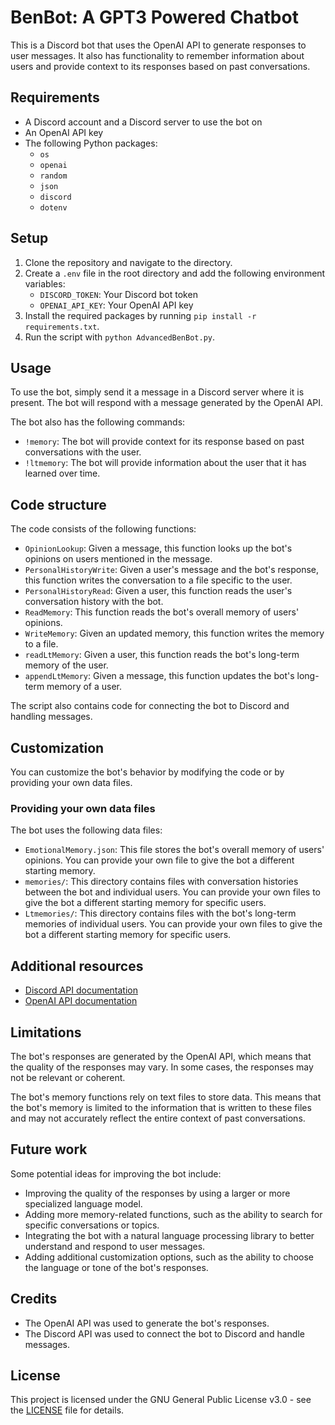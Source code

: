 ﻿
# BenBot: A GPT3 Powered Chatbot

This is a Discord bot that uses the OpenAI API to generate responses to user messages. It also has functionality to remember information about users and provide context to its responses based on past conversations.

## Requirements

-   A Discord account and a Discord server to use the bot on
-   An OpenAI API key
-   The following Python packages:
    -   `os`
    -   `openai`
    -   `random`
    -   `json`
    -   `discord`
    -   `dotenv`

## Setup

1.  Clone the repository and navigate to the directory.
2.  Create a `.env` file in the root directory and add the following environment variables:
    -   `DISCORD_TOKEN`: Your Discord bot token
    -   `OPENAI_API_KEY`: Your OpenAI API key
3.  Install the required packages by running `pip install -r requirements.txt`.
4.  Run the script with `python AdvancedBenBot.py`.

## Usage

To use the bot, simply send it a message in a Discord server where it is present. The bot will respond with a message generated by the OpenAI API.

The bot also has the following commands:

-   `!memory`: The bot will provide context for its response based on past conversations with the user.
-   `!ltmemory`: The bot will provide information about the user that it has learned over time.

## Code structure

The code consists of the following functions:

-   `OpinionLookup`: Given a message, this function looks up the bot's opinions on users mentioned in the message.
-   `PersonalHistoryWrite`: Given a user's message and the bot's response, this function writes the conversation to a file specific to the user.
-   `PersonalHistoryRead`: Given a user, this function reads the user's conversation history with the bot.
-   `ReadMemory`: This function reads the bot's overall memory of users' opinions.
-   `WriteMemory`: Given an updated memory, this function writes the memory to a file.
-   `readLtMemory`: Given a user, this function reads the bot's long-term memory of the user.
-   `appendLtMemory`: Given a message, this function updates the bot's long-term memory of a user.

The script also contains code for connecting the bot to Discord and handling messages.

## Customization

You can customize the bot's behavior by modifying the code or by providing your own data files.

### Providing your own data files

The bot uses the following data files:

-   `EmotionalMemory.json`: This file stores the bot's overall memory of users' opinions. You can provide your own file to give the bot a different starting memory.
-   `memories/`: This directory contains files with conversation histories between the bot and individual users. You can provide your own files to give the bot a different starting memory for specific users.
-   `Ltmemories/`: This directory contains files with the bot's long-term memories of individual users. You can provide your own files to give the bot a different starting memory for specific users.

## Additional resources

-   [Discord API documentation](https://discord.com/developers/docs/intro)
-   [OpenAI API documentation](https://beta.openai.com/docs/api-overview)

## Limitations

The bot's responses are generated by the OpenAI API, which means that the quality of the responses may vary. In some cases, the responses may not be relevant or coherent.

The bot's memory functions rely on text files to store data. This means that the bot's memory is limited to the information that is written to these files and may not accurately reflect the entire context of past conversations.

## Future work

Some potential ideas for improving the bot include:

-   Improving the quality of the responses by using a larger or more specialized language model.
-   Adding more memory-related functions, such as the ability to search for specific conversations or topics.
-   Integrating the bot with a natural language processing library to better understand and respond to user messages.
-   Adding additional customization options, such as the ability to choose the language or tone of the bot's responses.

## Credits

-   The OpenAI API was used to generate the bot's responses.
-   The Discord API was used to connect the bot to Discord and handle messages.

## License

This project is licensed under the GNU General Public License v3.0 - see the [LICENSE](https://github.com/Finnduino/benbot/blob/33654dcb59b4e58856a313056244f6993cd21458/LICENSE) file for details.
